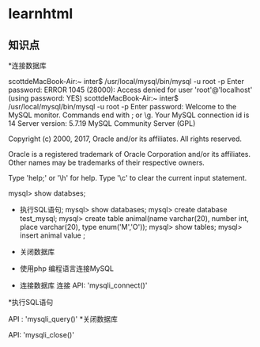 # learnhtml
## 知识点
*连接数据库

scottdeMacBook-Air:~ inter$ /usr/local/mysql/bin/mysql -u root -p
Enter password: 
ERROR 1045 (28000): Access denied for user 'root'@'localhost' (using password: YES)
scottdeMacBook-Air:~ inter$ /usr/local/mysql/bin/mysql -u root -p
Enter password: 
Welcome to the MySQL monitor.  Commands end with ; or \g.
Your MySQL connection id is 14
Server version: 5.7.19 MySQL Community Server (GPL)

Copyright (c) 2000, 2017, Oracle and/or its affiliates. All rights reserved.

Oracle is a registered trademark of Oracle Corporation and/or its
affiliates. Other names may be trademarks of their respective
owners.

Type 'help;' or '\h' for help. Type '\c' to clear the current input statement.

mysql> show databses;
* 执行SQL语句;
mysql> show databases;
mysql> create database test_mysql;
mysql> create table animal(name varchar(20), number int, place varchar(20), type enum('M','O'));
mysql> show tables;
mysql> insert animal value ;

* 关闭数据库


* 使用php 编程语言连接MySQL
* 连接数据库
连接 API: 'mysqli_connect()'






*执行SQL语句

API : 'mysqli_query()'
*关闭数据库

API: 'mysqli_close()'